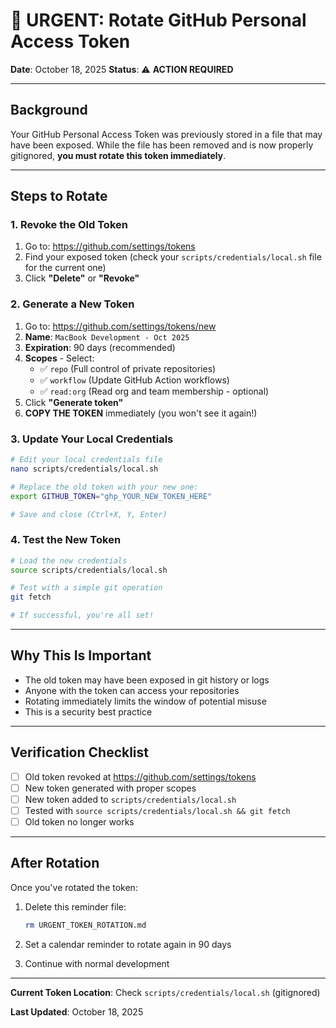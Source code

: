 # 🚨 URGENT: Rotate GitHub Personal Access Token

**Date**: October 18, 2025
**Status**: ⚠️ **ACTION REQUIRED**

---

## Background

Your GitHub Personal Access Token was previously stored in a file that may have been exposed. While the file has been removed and is now properly gitignored, **you must rotate this token immediately**.

---

## Steps to Rotate

### 1. Revoke the Old Token

1. Go to: https://github.com/settings/tokens
2. Find your exposed token (check your `scripts/credentials/local.sh` file for the current one)
3. Click **"Delete"** or **"Revoke"**

### 2. Generate a New Token

1. Go to: https://github.com/settings/tokens/new
2. **Name**: `MacBook Development - Oct 2025`
3. **Expiration**: 90 days (recommended)
4. **Scopes** - Select:
   - ✅ `repo` (Full control of private repositories)
   - ✅ `workflow` (Update GitHub Action workflows)
   - ✅ `read:org` (Read org and team membership - optional)
5. Click **"Generate token"**
6. **COPY THE TOKEN** immediately (you won't see it again!)

### 3. Update Your Local Credentials

```bash
# Edit your local credentials file
nano scripts/credentials/local.sh

# Replace the old token with your new one:
export GITHUB_TOKEN="ghp_YOUR_NEW_TOKEN_HERE"

# Save and close (Ctrl+X, Y, Enter)
```

### 4. Test the New Token

```bash
# Load the new credentials
source scripts/credentials/local.sh

# Test with a simple git operation
git fetch

# If successful, you're all set!
```

---

## Why This Is Important

- The old token may have been exposed in git history or logs
- Anyone with the token can access your repositories
- Rotating immediately limits the window of potential misuse
- This is a security best practice

---

## Verification Checklist

- [ ] Old token revoked at https://github.com/settings/tokens
- [ ] New token generated with proper scopes
- [ ] New token added to `scripts/credentials/local.sh`
- [ ] Tested with `source scripts/credentials/local.sh && git fetch`
- [ ] Old token no longer works

---

## After Rotation

Once you've rotated the token:

1. Delete this reminder file:
   ```bash
   rm URGENT_TOKEN_ROTATION.md
   ```

2. Set a calendar reminder to rotate again in 90 days

3. Continue with normal development

---

**Current Token Location**: Check `scripts/credentials/local.sh` (gitignored)

**Last Updated**: October 18, 2025
